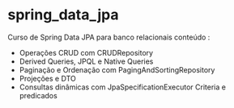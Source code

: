 # spring_data_jpa
Curso de Spring Data JPA para banco relacionais
conteúdo :
* Operações CRUD com CRUDRepository
* Derived Queries, JPQL e Native Queries
* Paginação e Ordenação com PagingAndSortingRepository
* Projeções e DTO
* Consultas dinâmicas com JpaSpecificationExecutor Criteria e predicados
